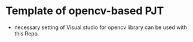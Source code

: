 # Template of opencv-based PJT
- necessary setting of Visual studio for opencv library can be used with this Repo.
